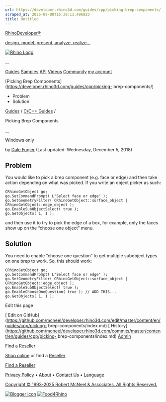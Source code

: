 ```yaml
---
url: https://developer.rhino3d.com/guides/cpp/picking-brep-components/
scraped_at: 2025-09-08T15:39:11.496825
title: Untitled
---
```


[RhinoDeveloper®](/)

[design, model, present, analyze, realize...](/)

[![Rhino Logo](https://developer.rhino3d.com/images/rhinodevlogo.png)](/)

__

[Guides](https://developer.rhino3d.com/guides)
[Samples](https://developer.rhino3d.com/samples)
[API](https://developer.rhino3d.com/api)
[Videos](https://developer.rhino3d.com/videos)
[Community](https://discourse.mcneel.com/c/rhino-developer) [my account
](https://www.rhino3d.com/my-account/ "Manage your account, licenses, and
teams")

[Picking Brep Components](https://developer.rhino3d.com/guides/cpp/picking-
brep-components/)

  * Problem
  * Solution

[Guides](https://developer.rhino3d.com/en/guides/) / [C/C++
Guides](https://developer.rhino3d.com/en/guides/cpp/) /

Picking Brep Components

__

Windows only

by [Dale Fugier](https://discourse.mcneel.com/u/dale/) (Last updated:
Wednesday, December 5, 2018)

## Problem

You would like to pick a brep component (e.g. face or edge) and then take
action depending on what was picked. If you write an object picker as such:

    
    
    CRhinoGetObject go;
    go.SetCommandPrompt( L"Select face or edge" );
    go.SetGeometryFilter( CRhinoGetObject::surface_object |
    CRhinoGetObject::edge_object );
    go.EnableSubObjectSelect( true );
    go.GetObjects( 1, 1 );
    

and then use it to try to pick the edge of a box, for example, only the faces
show up on the “choose one object” menu.

## Solution

You need to enable “choose one question” to get multiple subobject types on
one brep to work. So, this should work:

    
    
    CRhinoGetObject go;
    go.SetCommandPrompt( L"Select face or edge" );
    go.SetGeometryFilter( CRhinoGetObject::surface_object |
    CRhinoGetObject::edge_object );
    go.EnableSubObjectSelect( true );
    go.EnableChooseOneQuestion( true ); // ADD THIS...
    go.GetObjects( 1, 1 );
    

Edit this page

[ Edit on
GitHub](https://github.com/mcneel/developer.rhino3d.com/edit/master/content/en/guides/cpp/picking-
brep-components/index.md) [
History](https://github.com/mcneel/developer.rhino3d.com/commits/master/content/en/guides/cpp/picking-
brep-components/index.md) [ Admin](https://developer.rhino3d.com/admin)

[Find a Reseller](https://www.rhino3d.com/sales)

[Shop online](https://www.rhino3d.com/store) or find a
[Reseller](https://www.rhino3d.com/sales)

[Find a Reseller](https://www.rhino3d.com/sales)

[Privacy Policy](https://www.rhino3d.com/privacy) •
[About](https://www.rhino3d.com/mcneel/about) • [Contact
Us](https://www.rhino3d.com/mcneel/contact) • [
Language](https://www.rhino3d.com/language "Change to a different region or
language")

[Copyright © 1993-2025 Robert McNeel & Associates. All Rights
Reserved.](https://www.rhino3d.com/mcneel/about)

[](https://www.facebook.com/McNeelRhinoceros/)
[](https://twitter.com/bobmcneel) [](https://www.linkedin.com/groups/75313/)
[](https://www.youtube.com/user/RhinoGuide/videos) [](https://vimeo.com/rhino)
[![Blogger
icon](https://developer.rhino3d.com/images/blogger.svg)](http://blog.rhino3d.com/)
[![Food4Rhino](https://developer.rhino3d.com/images/f4r_icon_01.svg)](https://www.food4rhino.com)

